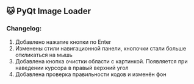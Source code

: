 ## 🐱 PyQt Image Loader


###   Changelog:

1. Добавлено нажатие кнопки по Enter
2. Изменены стили навигационной панели, кнопочки стали больше откликаться на мышь
3. Добавлена кнопка очистки области с картинкой. Появляется при наведении курсора в правый верхний угол
4. Добавлена проверка правильности кодов и изменён фон
